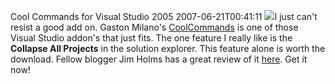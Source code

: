 Cool Commands for Visual Studio 2005
2007-06-21T00:41:11
![](http://s3.amazonaws.com/BlueOnionSoftware/Blog/coolcommands.png)I just can't resist a good add on. Gaston Milano's [CoolCommands](http://weblogs.asp.net/gmilano/archive/2005/11/10/430240.aspx) is one of those Visual Studio addon's that just fits. The one feature I really like is the **Collapse All Projects** in the solution explorer. This feature alone is worth the download. Fellow blogger Jim Holms has a great review of it [here](http://visualstudiohacks.com/coolcommands). Get it now!
